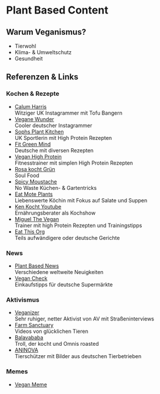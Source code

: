 # Plant Based Content

## Warum Veganismus?

- Tierwohl
- Klima- & Umweltschutz
- Gesundheit

## Referenzen & Links

### Kochen & Rezepte

- [Calum Harris](https://www.instagram.com/calumharris) \
Witziger UK Instagrammer mit Tofu Bangern
- [Vegane Wunder](https://www.instagram.com/veganewunder) \
Cooler deutscher Instagrammer
- [Sophs Plant Kitchen](https://www.instagram.com/sophsplantkitchen) \
UK Sportlerin mit High Protein Rezepten
- [Fit Green Mind](https://www.instagram.com/fitgreenmind) \
Deutsche mit diversen Rezepten
- [Vegan High Protein](https://www.instagram.com/vegan_high_protein) \
Fitnesstrainer mit simplen High Protein Rezepten
- [Rosa kocht Grün](https://www.instagram.com/rosakochtgruen) \
Soul Food
- [Spicy Moustache](https://www.instagram.com/_spicymoustache_) \
No Waste Küchen- & Gartentricks
- [Eat Mote Plants](https://www.instagram.com/eatmoreplants.no) \
Liebenswerte Köchin mit Fokus auf Salate und Suppen
- [Ken Kocht Youtube](https://www.youtube.com/@kenkocht) \
Ernährungsberater als Kochshow
- [Miguel The Vegan](https://www.instagram.com/miguelthevegan) \
Trainer mit high Protein Rezepten und Trainingstipps
- [Eat This Org](https://www.instagram.com/eatthisorg) \
Teils aufwändigere oder deutsche Gerichte

### News

- [Plant Based News](https://www.instagram.com/plantbasednews) \
Verschiedene weltweite Neuigkeiten
- [Vegan Check](https://www.instagram.com/vegan_check) \
Einkaufstipps für deutsche Supermärkte

### Aktivismus

- [Veganizer](https://www.instagram.com/veganizer.d) \
Sehr ruhiger, netter Aktivist von AV mit Straßeninterviews
- [Farm Sanctuary](https://www.instagram.com/farmsanctuary) \
Videos von glücklichen Tieren
- [Balavababa](https://www.instagram.com/balavababa) \
Troll, der kocht und Omnis roasted
- [ANINOVA](https://www.instagram.com/aninova) \
Tierschützer mit Bilder aus deutschen Tierbetrieben

### Memes

- [Vegan Meme](https://www.instagram.com/vegan.meme)
